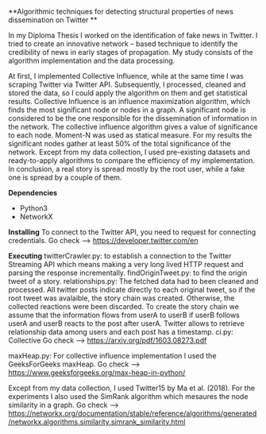 **Algorithmic techniques for detecting structural properties of news dissemination on Twitter **

In my Diploma Thesis I worked on the identification of fake news in Twitter. I tried to create an innovative network – based technique to identify the credibility of news in early stages of propagation. My study consists of the algorithm implementation and the data processing.

At first, I implemented Collective Influence, while at the same time I was scraping Twitter via Twitter API. Subsequently, I processed, cleaned and stored the data, so I could apply the algorithm on them and get statistical results. Collective Influence is an influence maximization algorithm, which finds the most significant node or nodes in a graph. A significant node is considered to be the one responsible for the dissemination of information in the network. The collective influence algorithm gives a value of significance to each node. Moment-N was used as statical measure. For my results the significant nodes gather at least 50% of the total significance of the network. Except from my data collection, I used pre-existing datasets and ready-to-apply algorithms to compare the efficiency of my implementation. In conclusion, a real story is spread mostly by the root user, while a fake one is spread by a couple of them.

**Dependencies**
- Python3
- NetworkX

**Installing**
To connect to the Twitter API, you need to request for connecting credentials. Go check --> https://developer.twitter.com/en

**Executing**
twitterCrawler.py: to establish a connection to the Twitter Streaming API which means making a very long lived HTTP request and parsing the response incrementally. 
findOriginTweet.py: to find the origin tweet of a story.
relationships.py: The fetched data had to been cleaned and processed. All twitter posts indicate directly to each original tweet, so if the root tweet was avalaible, the story chain was created. Otherwise, the collected reactions were been discarded. To create the story chain we assume that the information flows from userA to userB if userB follows userA and userB reacts to the post after userA. Twitter allows to retrieve relationship data among users and each post has a timestamp.
ci.py: Collective Go check --> https://arxiv.org/pdf/1603.08273.pdf

maxHeap.py: 
For collective influence implementation I used the GeeksForGeeks maxHeap. Go check --> https://www.geeksforgeeks.org/max-heap-in-python/

Except from my data collection, I used Twitter15 by Ma et al. (2018). For the experiments I also used the SimRank algorithm which mesaures the node similarity in a graph. Go check --> https://networkx.org/documentation/stable/reference/algorithms/generated/networkx.algorithms.similarity.simrank_similarity.html 
